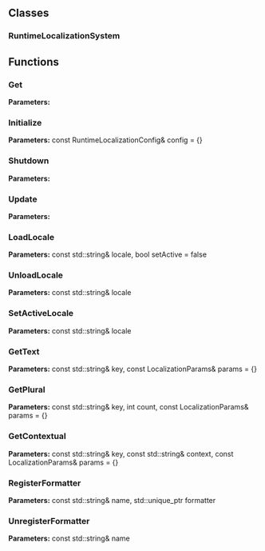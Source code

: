 
## Classes

### RuntimeLocalizationSystem




## Functions

### Get



**Parameters:** 

### Initialize



**Parameters:** const RuntimeLocalizationConfig& config = {}

### Shutdown



**Parameters:** 

### Update



**Parameters:** 

### LoadLocale



**Parameters:** const std::string& locale, bool setActive = false

### UnloadLocale



**Parameters:** const std::string& locale

### SetActiveLocale



**Parameters:** const std::string& locale

### GetText



**Parameters:** const std::string& key, const LocalizationParams& params = {}

### GetPlural



**Parameters:** const std::string& key, int count, const LocalizationParams& params = {}

### GetContextual



**Parameters:** const std::string& key, const std::string& context, const LocalizationParams& params = {}

### RegisterFormatter



**Parameters:** const std::string& name, std::unique_ptr<ILocalizationFormatter> formatter

### UnregisterFormatter



**Parameters:** const std::string& name
